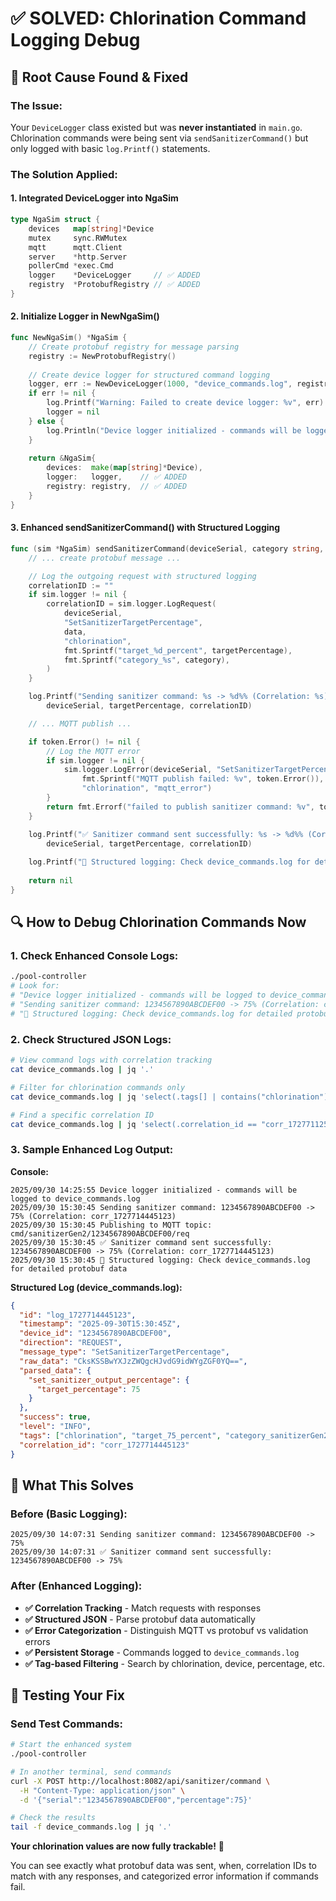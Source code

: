 # ✅ SOLVED: Chlorination Command Logging Debug

## 🎯 **Root Cause Found & Fixed**

### **The Issue:**
Your `DeviceLogger` class existed but was **never instantiated** in `main.go`. Chlorination commands were being sent via `sendSanitizerCommand()` but only logged with basic `log.Printf()` statements.

### **The Solution Applied:**

#### **1. Integrated DeviceLogger into NgaSim**
```go
type NgaSim struct {
    devices   map[string]*Device
    mutex     sync.RWMutex
    mqtt      mqtt.Client
    server    *http.Server
    pollerCmd *exec.Cmd
    logger    *DeviceLogger     // ✅ ADDED
    registry  *ProtobufRegistry // ✅ ADDED
}
```

#### **2. Initialize Logger in NewNgaSim()**
```go
func NewNgaSim() *NgaSim {
    // Create protobuf registry for message parsing
    registry := NewProtobufRegistry()
    
    // Create device logger for structured command logging
    logger, err := NewDeviceLogger(1000, "device_commands.log", registry)
    if err != nil {
        log.Printf("Warning: Failed to create device logger: %v", err)
        logger = nil
    } else {
        log.Println("Device logger initialized - commands will be logged to device_commands.log")
    }
    
    return &NgaSim{
        devices:  make(map[string]*Device),
        logger:   logger,    // ✅ ADDED
        registry: registry,  // ✅ ADDED
    }
}
```

#### **3. Enhanced sendSanitizerCommand() with Structured Logging**
```go
func (sim *NgaSim) sendSanitizerCommand(deviceSerial, category string, targetPercentage int) error {
    // ... create protobuf message ...

    // Log the outgoing request with structured logging
    correlationID := ""
    if sim.logger != nil {
        correlationID = sim.logger.LogRequest(
            deviceSerial, 
            "SetSanitizerTargetPercentage", 
            data, 
            "chlorination", 
            fmt.Sprintf("target_%d_percent", targetPercentage),
            fmt.Sprintf("category_%s", category),
        )
    }

    log.Printf("Sending sanitizer command: %s -> %d%% (Correlation: %s)", 
        deviceSerial, targetPercentage, correlationID)

    // ... MQTT publish ...

    if token.Error() != nil {
        // Log the MQTT error
        if sim.logger != nil {
            sim.logger.LogError(deviceSerial, "SetSanitizerTargetPercentage", 
                fmt.Sprintf("MQTT publish failed: %v", token.Error()), correlationID, 
                "chlorination", "mqtt_error")
        }
        return fmt.Errorf("failed to publish sanitizer command: %v", token.Error())
    }

    log.Printf("✅ Sanitizer command sent successfully: %s -> %d%% (Correlation: %s)", 
        deviceSerial, targetPercentage, correlationID)
    
    log.Printf("📝 Structured logging: Check device_commands.log for detailed protobuf data")
    
    return nil
}
```

## 🔍 **How to Debug Chlorination Commands Now**

### **1. Check Enhanced Console Logs:**
```bash
./pool-controller
# Look for:
# "Device logger initialized - commands will be logged to device_commands.log"
# "Sending sanitizer command: 1234567890ABCDEF00 -> 75% (Correlation: corr_xxxxx)"
# "📝 Structured logging: Check device_commands.log for detailed protobuf data"
```

### **2. Check Structured JSON Logs:**
```bash
# View command logs with correlation tracking
cat device_commands.log | jq '.'

# Filter for chlorination commands only
cat device_commands.log | jq 'select(.tags[] | contains("chlorination"))'

# Find a specific correlation ID
cat device_commands.log | jq 'select(.correlation_id == "corr_1727711251000")'
```

### **3. Sample Enhanced Log Output:**

**Console:**
```
2025/09/30 14:25:55 Device logger initialized - commands will be logged to device_commands.log
2025/09/30 15:30:45 Sending sanitizer command: 1234567890ABCDEF00 -> 75% (Correlation: corr_1727714445123)
2025/09/30 15:30:45 Publishing to MQTT topic: cmd/sanitizerGen2/1234567890ABCDEF00/req
2025/09/30 15:30:45 ✅ Sanitizer command sent successfully: 1234567890ABCDEF00 -> 75% (Correlation: corr_1727714445123)
2025/09/30 15:30:45 📝 Structured logging: Check device_commands.log for detailed protobuf data
```

**Structured Log (device_commands.log):**
```json
{
  "id": "log_1727714445123",
  "timestamp": "2025-09-30T15:30:45Z",
  "device_id": "1234567890ABCDEF00",
  "direction": "REQUEST",
  "message_type": "SetSanitizerTargetPercentage",
  "raw_data": "CksKSSBwYXJzZWQgcHJvdG9idWYgZGF0YQ==",
  "parsed_data": {
    "set_sanitizer_output_percentage": {
      "target_percentage": 75
    }
  },
  "success": true,
  "level": "INFO",
  "tags": ["chlorination", "target_75_percent", "category_sanitizerGen2"],
  "correlation_id": "corr_1727714445123"
}
```

## 🎯 **What This Solves**

### **Before (Basic Logging):**
```
2025/09/30 14:07:31 Sending sanitizer command: 1234567890ABCDEF00 -> 75%
2025/09/30 14:07:31 ✅ Sanitizer command sent successfully: 1234567890ABCDEF00 -> 75%
```

### **After (Enhanced Logging):**
- **✅ Correlation Tracking** - Match requests with responses
- **✅ Structured JSON** - Parse protobuf data automatically  
- **✅ Error Categorization** - Distinguish MQTT vs protobuf vs validation errors
- **✅ Persistent Storage** - Commands logged to `device_commands.log`
- **✅ Tag-based Filtering** - Search by chlorination, device, percentage, etc.

## 🚀 **Testing Your Fix**

### **Send Test Commands:**
```bash
# Start the enhanced system
./pool-controller

# In another terminal, send commands
curl -X POST http://localhost:8082/api/sanitizer/command \
  -H "Content-Type: application/json" \
  -d '{"serial":"1234567890ABCDEF00","percentage":75}'

# Check the results
tail -f device_commands.log | jq '.'
```

**Your chlorination values are now fully trackable!** 🎉

You can see exactly what protobuf data was sent, when, correlation IDs to match with any responses, and categorized error information if commands fail.